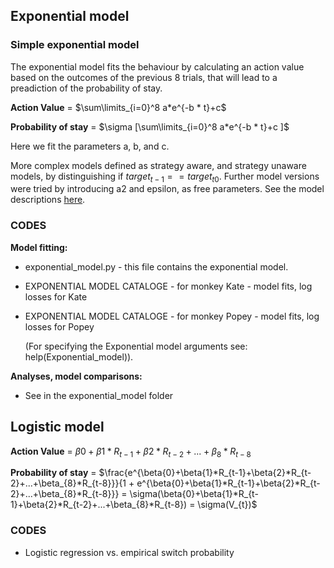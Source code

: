 ## Exponential model

### Simple exponential model

The exponential model fits the behaviour by calculating an action value based on the outcomes of the previous 8 trials, that will lead to a preadiction of the probability of stay.   


**Action Value** = $\sum\limits_{i=0}^8 a*e^{-b * t}+c$

**Probability of stay** = $\sigma [\sum\limits_{i=0}^8 a*e^{-b * t}+c ]$

Here we fit the parameters a, b, and c. 

More complex models defined as strategy aware, and strategy unaware models, by distinguishing if $target_{t-1} == target_{t0}$. Further model versions were tried by introducing a2 and epsilon, as free parameters. See the model descriptions <a href="https://www.notion.so/dbad05b926a34dddbd0f5f1d99221de9?v=67a739aab2bf4bf8b427e4a878c4b5e7">here</a>.


### CODES 
**Model fitting:** 

- exponential_model.py - this file contains the exponential model. 

- EXPONENTIAL MODEL CATALOGE - for monkey Kate - model fits, log losses for Kate

- EXPONENTIAL MODEL CATALOGE - for monkey Popey - model fits, log losses for Popey

    (For specifying the Exponential model arguments see: help(Exponential_model)).

**Analyses, model comparisons:** 
- See in the exponential_model folder


## Logistic model 
**Action Value** = $\beta{0}+\beta{1}*R_{t-1}+\beta{2}*R_{t-2}+...+\beta_{8}*R_{t-8}$

 **Probability of stay** = $\frac{e^{\beta{0}+\beta{1}*R_{t-1}+\beta{2}*R_{t-2}+...+\beta_{8}*R_{t-8}}}{1 + e^{\beta{0}+\beta{1}*R_{t-1}+\beta{2}*R_{t-2}+...+\beta_{8}*R_{t-8}}} = \sigma(\beta{0}+\beta{1}*R_{t-1}+\beta{2}*R_{t-2}+...+\beta_{8}*R_{t-8})  = \sigma(V_{t})$

### CODES 

- Logistic regression vs. empirical switch probability



